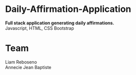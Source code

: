 # Daily-Affirmation-Application
<strong> 
Full stack application generating daily affirmations.
</strong>
<br>Javascript, HTML, CSS Bootstrap
<h1>Team</h1>
 Liam Reboseno
<br>Annecie Jean Baptiste</br>
